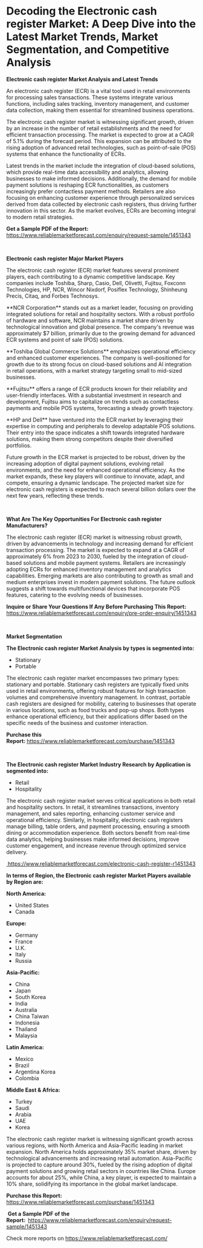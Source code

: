 <p><h1>Decoding the Electronic cash register Market: A Deep Dive into the Latest Market Trends, Market Segmentation, and Competitive Analysis</h1></p><p><strong>Electronic cash register Market Analysis and Latest Trends</strong></p>
<p><p>An electronic cash register (ECR) is a vital tool used in retail environments for processing sales transactions. These systems integrate various functions, including sales tracking, inventory management, and customer data collection, making them essential for streamlined business operations. </p><p>The electronic cash register market is witnessing significant growth, driven by an increase in the number of retail establishments and the need for efficient transaction processing. The market is expected to grow at a CAGR of 5.1% during the forecast period. This expansion can be attributed to the rising adoption of advanced retail technologies, such as point-of-sale (POS) systems that enhance the functionality of ECRs. </p><p>Latest trends in the market include the integration of cloud-based solutions, which provide real-time data accessibility and analytics, allowing businesses to make informed decisions. Additionally, the demand for mobile payment solutions is reshaping ECR functionalities, as customers increasingly prefer contactless payment methods. Retailers are also focusing on enhancing customer experience through personalized services derived from data collected by electronic cash registers, thus driving further innovation in this sector. As the market evolves, ECRs are becoming integral to modern retail strategies.</p></p>
<p><strong>Get a Sample PDF of the Report:&nbsp;</strong> <a href="https://www.reliablemarketforecast.com/enquiry/request-sample/1451343?utm_campaign=2294&utm_medium=2&utm_source=Github&utm_content=ia&utm_term=11042025&utm_id=electronic-cash-register">https://www.reliablemarketforecast.com/enquiry/request-sample/1451343</a></p>
<p>&nbsp;</p>
<p><strong>Electronic cash register Major Market Players</strong></p>
<p><p>The electronic cash register (ECR) market features several prominent players, each contributing to a dynamic competitive landscape. Key companies include Toshiba, Sharp, Casio, Dell, Olivetti, Fujitsu, Foxconn Technologies, HP, NCR, Wincor Nixdorf, Posiflex Technology, Shinheung Precis, Citaq, and Forbes Technosys.</p><p>**NCR Corporation** stands out as a market leader, focusing on providing integrated solutions for retail and hospitality sectors. With a robust portfolio of hardware and software, NCR maintains a market share driven by technological innovation and global presence. The company's revenue was approximately $7 billion, primarily due to the growing demand for advanced ECR systems and point of sale (POS) solutions.</p><p>**Toshiba Global Commerce Solutions** emphasizes operational efficiency and enhanced customer experiences. The company is well-positioned for growth due to its strong focus on cloud-based solutions and AI integration in retail operations, with a market strategy targeting small to mid-sized businesses.</p><p>**Fujitsu** offers a range of ECR products known for their reliability and user-friendly interfaces. With a substantial investment in research and development, Fujitsu aims to capitalize on trends such as contactless payments and mobile POS systems, forecasting a steady growth trajectory.</p><p>**HP and Dell** have ventured into the ECR market by leveraging their expertise in computing and peripherals to develop adaptable POS solutions. Their entry into the space indicates a shift towards integrated hardware solutions, making them strong competitors despite their diversified portfolios.</p><p>Future growth in the ECR market is projected to be robust, driven by the increasing adoption of digital payment solutions, evolving retail environments, and the need for enhanced operational efficiency. As the market expands, these key players will continue to innovate, adapt, and compete, ensuring a dynamic landscape. The projected market size for electronic cash registers is expected to reach several billion dollars over the next few years, reflecting these trends.</p></p>
<p>&nbsp;</p>
<p><strong>What Are The Key Opportunities For Electronic cash register Manufacturers?</strong></p>
<p><p>The electronic cash register (ECR) market is witnessing robust growth, driven by advancements in technology and increasing demand for efficient transaction processing. The market is expected to expand at a CAGR of approximately 6% from 2023 to 2030, fueled by the integration of cloud-based solutions and mobile payment systems. Retailers are increasingly adopting ECRs for enhanced inventory management and analytics capabilities. Emerging markets are also contributing to growth as small and medium enterprises invest in modern payment solutions. The future outlook suggests a shift towards multifunctional devices that incorporate POS features, catering to the evolving needs of businesses.</p></p>
<p><strong>Inquire or Share Your Questions If Any Before Purchasing This Report:</strong> <a href="https://www.reliablemarketforecast.com/enquiry/pre-order-enquiry/1451343?utm_campaign=2294&utm_medium=2&utm_source=Github&utm_content=ia&utm_term=11042025&utm_id=electronic-cash-register">https://www.reliablemarketforecast.com/enquiry/pre-order-enquiry/1451343</a></p>
<p>&nbsp;</p>
<p><strong>Market Segmentation</strong></p>
<p><strong>The Electronic cash register Market Analysis by types is segmented into:</strong></p>
<p><ul><li>Stationary</li><li>Portable</li></ul></p>
<p><p>The electronic cash register market encompasses two primary types: stationary and portable. Stationary cash registers are typically fixed units used in retail environments, offering robust features for high transaction volumes and comprehensive inventory management. In contrast, portable cash registers are designed for mobility, catering to businesses that operate in various locations, such as food trucks and pop-up shops. Both types enhance operational efficiency, but their applications differ based on the specific needs of the business and customer interaction.</p></p>
<p><strong>Purchase this Report:&nbsp;</strong><a href="https://www.reliablemarketforecast.com/purchase/1451343?utm_campaign=2294&utm_medium=2&utm_source=Github&utm_content=ia&utm_term=11042025&utm_id=electronic-cash-register">https://www.reliablemarketforecast.com/purchase/1451343</a></p>
<p>&nbsp;</p>
<p><strong>The Electronic cash register Market Industry Research by Application is segmented into:</strong></p>
<p><ul><li>Retail</li><li>Hospitality</li></ul></p>
<p><p>The electronic cash register market serves critical applications in both retail and hospitality sectors. In retail, it streamlines transactions, inventory management, and sales reporting, enhancing customer service and operational efficiency. Similarly, in hospitality, electronic cash registers manage billing, table orders, and payment processing, ensuring a smooth dining or accommodation experience. Both sectors benefit from real-time data analytics, helping businesses make informed decisions, improve customer engagement, and increase revenue through optimized service delivery.</p></p>
<p><a href="https://www.reliablemarketforecast.com/electronic-cash-register-r1451343?utm_campaign=2294&utm_medium=2&utm_source=Github&utm_content=ia&utm_term=11042025&utm_id=electronic-cash-register">&nbsp;https://www.reliablemarketforecast.com/electronic-cash-register-r1451343</a></p>
<p><strong>In terms of Region, the Electronic cash register Market Players available by Region are:</strong></p>
<p>
    <p> <strong> North America: </strong>
        <ul>
            <li>United States</li>
            <li>Canada</li>
        </ul>
        </p> 
    <p> <strong> Europe: </strong>
        <ul>
            <li>Germany</li>
            <li>France</li>
            <li>U.K.</li>
            <li>Italy</li>
            <li>Russia</li>
        </ul>
        </p> 
    <p> <strong> Asia-Pacific: </strong>
        <ul>
            <li>China</li>
            <li>Japan</li>
            <li>South Korea</li>
            <li>India</li>
            <li>Australia</li>
            <li>China Taiwan</li>
            <li>Indonesia</li>
            <li>Thailand</li>
            <li>Malaysia</li>
        </ul>
        </p> 
    <p> <strong> Latin America: </strong>
        <ul>
            <li>Mexico</li>
            <li>Brazil</li>
            <li>Argentina Korea</li>
            <li>Colombia</li>
        </ul>
        </p> 
    <p> <strong> Middle East & Africa: </strong>
        <ul>
            <li>Turkey</li>
            <li>Saudi</li>
            <li>Arabia</li>
            <li>UAE</li>
            <li>Korea</li>
        </ul>
    </p>
    </p>
<p><p>The electronic cash register market is witnessing significant growth across various regions, with North America and Asia-Pacific leading in market expansion. North America holds approximately 35% market share, driven by technological advancements and increasing retail automation. Asia-Pacific is projected to capture around 30%, fueled by the rising adoption of digital payment solutions and growing retail sectors in countries like China. Europe accounts for about 25%, while China, a key player, is expected to maintain a 10% share, solidifying its importance in the global market landscape.</p></p>
<p><strong>Purchase this Report: </strong><a href="https://www.reliablemarketforecast.com/purchase/1451343?utm_campaign=2294&utm_medium=2&utm_source=Github&utm_content=ia&utm_term=11042025&utm_id=electronic-cash-register">https://www.reliablemarketforecast.com/purchase/1451343</a></p>
<p>&nbsp;<strong>Get a Sample PDF of the Report:&nbsp;&nbsp;</strong><a href="https://www.reliablemarketforecast.com/enquiry/request-sample/1451343?utm_campaign=2294&utm_medium=2&utm_source=Github&utm_content=ia&utm_term=11042025&utm_id=electronic-cash-register">https://www.reliablemarketforecast.com/enquiry/request-sample/1451343</a></p>
<p><strong></strong></p>
<p>Check more reports on <a href="https://www.reliablemarketforecast.com/?utm_campaign=2294&utm_medium=2&utm_source=Github&utm_content=ia&utm_term=11042025&utm_id=electronic-cash-register">https://www.reliablemarketforecast.com/</a></p>